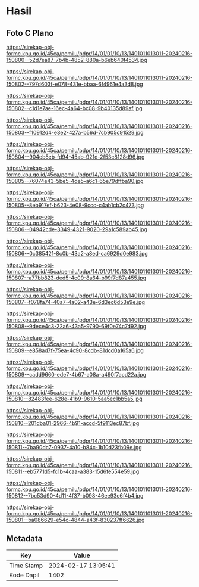 # Hasil

## Foto C Plano

https://sirekap-obj-formc.kpu.go.id/45ca/pemilu/pdpr/14/01/01/10/13/1401011013011-20240216-150800--52d7ea87-7b4b-4852-880a-b6eb640f4534.jpg

https://sirekap-obj-formc.kpu.go.id/45ca/pemilu/pdpr/14/01/01/10/13/1401011013011-20240216-150802--797d603f-e078-431e-bbaa-6f4961e4a3d8.jpg

https://sirekap-obj-formc.kpu.go.id/45ca/pemilu/pdpr/14/01/01/10/13/1401011013011-20240216-150802--c1d1e7ae-16ec-4a64-bc08-9b40135d89af.jpg

https://sirekap-obj-formc.kpu.go.id/45ca/pemilu/pdpr/14/01/01/10/13/1401011013011-20240216-150803--f10912d4-e3e2-427a-b56d-7cb905c91529.jpg

https://sirekap-obj-formc.kpu.go.id/45ca/pemilu/pdpr/14/01/01/10/13/1401011013011-20240216-150804--904eb5eb-fd94-45ab-921d-2f53c8128d96.jpg

https://sirekap-obj-formc.kpu.go.id/45ca/pemilu/pdpr/14/01/01/10/13/1401011013011-20240216-150805--76074e43-5be5-4de5-a6c1-65e79dffba90.jpg

https://sirekap-obj-formc.kpu.go.id/45ca/pemilu/pdpr/14/01/01/10/13/1401011013011-20240216-150805--8eb917ef-b623-4e08-9ccc-c4ab1cb2c473.jpg

https://sirekap-obj-formc.kpu.go.id/45ca/pemilu/pdpr/14/01/01/10/13/1401011013011-20240216-150806--04942cde-3349-4321-9020-29a1c589ab45.jpg

https://sirekap-obj-formc.kpu.go.id/45ca/pemilu/pdpr/14/01/01/10/13/1401011013011-20240216-150806--0c385421-8c0b-43a2-a8ed-ca6929d0e983.jpg

https://sirekap-obj-formc.kpu.go.id/45ca/pemilu/pdpr/14/01/01/10/13/1401011013011-20240216-150807--a77bb823-ded5-4c09-8a64-b99f7d87a455.jpg

https://sirekap-obj-formc.kpu.go.id/45ca/pemilu/pdpr/14/01/01/10/13/1401011013011-20240216-150807--f078fa74-40a7-4a02-a43e-6d3ec6d53e9e.jpg

https://sirekap-obj-formc.kpu.go.id/45ca/pemilu/pdpr/14/01/01/10/13/1401011013011-20240216-150808--9dece4c3-22a6-43a5-9790-69f0e74c7d92.jpg

https://sirekap-obj-formc.kpu.go.id/45ca/pemilu/pdpr/14/01/01/10/13/1401011013011-20240216-150809--e858ad7f-75ea-4c90-8cdb-81dcd0a165a6.jpg

https://sirekap-obj-formc.kpu.go.id/45ca/pemilu/pdpr/14/01/01/10/13/1401011013011-20240216-150809--cadd9660-ede7-4b67-a08a-a490f7acd22a.jpg

https://sirekap-obj-formc.kpu.go.id/45ca/pemilu/pdpr/14/01/01/10/13/1401011013011-20240216-150810--82483fee-628e-41b9-9610-5aa5ec1bb5a5.jpg

https://sirekap-obj-formc.kpu.go.id/45ca/pemilu/pdpr/14/01/01/10/13/1401011013011-20240216-150810--201dba01-2966-4b91-accd-5f9113ec87bf.jpg

https://sirekap-obj-formc.kpu.go.id/45ca/pemilu/pdpr/14/01/01/10/13/1401011013011-20240216-150811--7ba90dc7-0937-4a10-b84c-1b10d23fb09e.jpg

https://sirekap-obj-formc.kpu.go.id/45ca/pemilu/pdpr/14/01/01/10/13/1401011013011-20240216-150811--eb5771d5-fc1b-4caa-a383-15d6fe554e59.jpg

https://sirekap-obj-formc.kpu.go.id/45ca/pemilu/pdpr/14/01/01/10/13/1401011013011-20240216-150812--7bc53d90-4d11-4f37-b098-46ee93c6f4b4.jpg

https://sirekap-obj-formc.kpu.go.id/45ca/pemilu/pdpr/14/01/01/10/13/1401011013011-20240216-150801--ba086629-e54c-4844-a43f-830237ff6626.jpg


## Metadata

| Key        | Value               |
| ---------- | ------------------- |
| Time Stamp | 2024-02-17 13:05:41 |
| Kode Dapil | 1402                |



